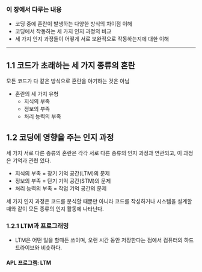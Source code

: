 ### 이 장에서 다루는 내용
- 코딩 중에 혼란이 발생하는 다양한 방식의 차이점 이해
- 코딩에서 작동하는 세 가지 인지 과정의 비교
- 세 가지 인지 과정들이 어떻게 서로 보완적으로 작동하는지에 대한 이해
---
## 1.1 코드가 초래하는 세 가지 종류의 혼란
모든 코드가 다 같은 방식으로 혼란을 야기하는 것은 아님

- 혼란의 세 가지 유형
	- 지식의 부족
	- 정보의 부족
	- 처리 능력의 부족

## 1.2 코딩에 영향을 주는 인지 과정
세 가지 서로 다른 종류의 혼란은 각각 서로 다른 종류의 인지 과정과 연관되고, 이 과정은 기억과 관련 있다.

- 지식의 부족 = 장기 기억 공간(LTM)의 문제
- 정보의 부족 = 단기 기억 공간(STM)의 문제
- 처리 능력의 부족 = 작업 기억 공간의 문제

세 가지 인지 과정은 코드를 분석할 때뿐만 아니라 코드를 작성하거나 시스템을 설계할 때와 같이 모든 종류의 인지 활동에 나타난다.

### 1.2.1 LTM과 프로그래밍
- LTM은 어떤 일을 할때든 쓰이며, 오랜 시간 동안 저장한다는 점에서 컴퓨터의 하드 드라이브와 비슷하다.

#### APL 프로그램: LTM
